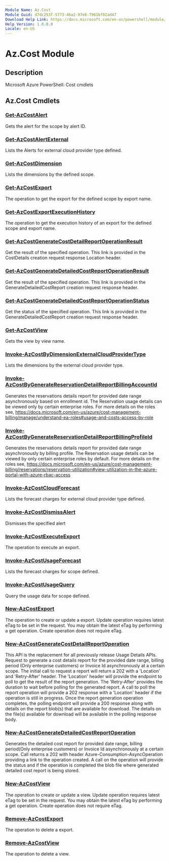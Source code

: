 ```yaml
---
Module Name: Az.Cost
Module Guid: d7dc253f-5773-4ba2-97e8-7961bf02ad47
Download Help Link: https://docs.microsoft.com/en-us/powershell/module/az.cost
Help Version: 1.0.0.0
Locale: en-US
---
```


# Az.Cost Module
## Description
Microsoft Azure PowerShell: Cost cmdlets

## Az.Cost Cmdlets
### [Get-AzCostAlert](Get-AzCostAlert.md)
Gets the alert for the scope by alert ID.

### [Get-AzCostAlertExternal](Get-AzCostAlertExternal.md)
Lists the Alerts for external cloud provider type defined.

### [Get-AzCostDimension](Get-AzCostDimension.md)
Lists the dimensions by the defined scope.

### [Get-AzCostExport](Get-AzCostExport.md)
The operation to get the export for the defined scope by export name.

### [Get-AzCostExportExecutionHistory](Get-AzCostExportExecutionHistory.md)
The operation to get the execution history of an export for the defined scope and export name.

### [Get-AzCostGenerateCostDetailReportOperationResult](Get-AzCostGenerateCostDetailReportOperationResult.md)
Get the result of the specified operation.
This link is provided in the CostDetails creation request response Location header.

### [Get-AzCostGenerateDetailedCostReportOperationResult](Get-AzCostGenerateDetailedCostReportOperationResult.md)
Get the result of the specified operation.
This link is provided in the GenerateDetailedCostReport creation request response header.

### [Get-AzCostGenerateDetailedCostReportOperationStatus](Get-AzCostGenerateDetailedCostReportOperationStatus.md)
Get the status of the specified operation.
This link is provided in the GenerateDetailedCostReport creation request response header.

### [Get-AzCostView](Get-AzCostView.md)
Gets the view by view name.

### [Invoke-AzCostByDimensionExternalCloudProviderType](Invoke-AzCostByDimensionExternalCloudProviderType.md)
Lists the dimensions by the external cloud provider type.

### [Invoke-AzCostByGenerateReservationDetailReportBillingAccountId](Invoke-AzCostByGenerateReservationDetailReportBillingAccountId.md)
Generates the reservations details report for provided date range asynchronously based on enrollment id.
The Reservation usage details can be viewed only by certain enterprise roles.
For more details on the roles see, https://docs.microsoft.com/en-us/azure/cost-management-billing/manage/understand-ea-roles#usage-and-costs-access-by-role

### [Invoke-AzCostByGenerateReservationDetailReportBillingProfileId](Invoke-AzCostByGenerateReservationDetailReportBillingProfileId.md)
Generates the reservations details report for provided date range asynchronously by billing profile.
The Reservation usage details can be viewed by only certain enterprise roles by default.
For more details on the roles see, https://docs.microsoft.com/en-us/azure/cost-management-billing/reservations/reservation-utilization#view-utilization-in-the-azure-portal-with-azure-rbac-access

### [Invoke-AzCostCloudForecast](Invoke-AzCostCloudForecast.md)
Lists the forecast charges for external cloud provider type defined.

### [Invoke-AzCostDismissAlert](Invoke-AzCostDismissAlert.md)
Dismisses the specified alert

### [Invoke-AzCostExecuteExport](Invoke-AzCostExecuteExport.md)
The operation to execute an export.

### [Invoke-AzCostUsageForecast](Invoke-AzCostUsageForecast.md)
Lists the forecast charges for scope defined.

### [Invoke-AzCostUsageQuery](Invoke-AzCostUsageQuery.md)
Query the usage data for scope defined.

### [New-AzCostExport](New-AzCostExport.md)
The operation to create or update a export.
Update operation requires latest eTag to be set in the request.
You may obtain the latest eTag by performing a get operation.
Create operation does not require eTag.

### [New-AzCostGenerateCostDetailReportOperation](New-AzCostGenerateCostDetailReportOperation.md)
This API is the replacement for all previously release Usage Details APIs.
Request to generate a cost details report for the provided date range, billing period (Only enterprise customers) or Invoice Id asynchronously at a certain scope.
The initial call to request a report will return a 202 with a 'Location' and 'Retry-After' header.
The 'Location' header will provide the endpoint to poll to get the result of the report generation.
The 'Retry-After' provides the duration to wait before polling for the generated report.
A call to poll the report operation will provide a 202 response with a 'Location' header if the operation is still in progress.
Once the report generation operation completes, the polling endpoint will provide a 200 response along with details on the report blob(s) that are available for download.
The details on the file(s) available for download will be available in the polling response body.

### [New-AzCostGenerateDetailedCostReportOperation](New-AzCostGenerateDetailedCostReportOperation.md)
Generates the detailed cost report for provided date range, billing period(Only enterprise customers) or Invoice Id asynchronously at a certain scope.
Call returns a 202 with header Azure-Consumption-AsyncOperation providing a link to the operation created.
A call on the operation will provide the status and if the operation is completed the blob file where generated detailed cost report is being stored.

### [New-AzCostView](New-AzCostView.md)
The operation to create or update a view.
Update operation requires latest eTag to be set in the request.
You may obtain the latest eTag by performing a get operation.
Create operation does not require eTag.

### [Remove-AzCostExport](Remove-AzCostExport.md)
The operation to delete a export.

### [Remove-AzCostView](Remove-AzCostView.md)
The operation to delete a view.

